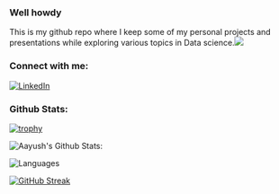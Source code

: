 ### Well howdy

This is my github repo where I keep some of my personal projects and presentations while exploring various topics in Data science.![](https://komarev.com/ghpvc/?username=JeffMacaluso)

### Connect with me:
<a href="https://www.linkedin.com/in/macalusojeff/" target="_blank"><img src="https://img.shields.io/badge/LinkedIn-0077B5?style=for-the-badge&logo=linkedin&logoColor=white" alt="LinkedIn"></a>

### Github Stats: 
[![trophy](https://github-profile-trophy.vercel.app/?username=JeffMacaluso&theme=radical&column=6&row=1&margin-w=15)](https://github.com/ryo-ma/github-profile-trophy)

![Aayush's Github Stats:](https://github-readme-stats.vercel.app/api?username=JeffMacaluso&show_icons=true&theme=radical)

![Languages](https://github-readme-stats.vercel.app/api/top-langs/?username=JeffMacaluso&theme=radical)

[![GitHub Streak](https://github-readme-streak-stats.herokuapp.com/?user=JeffMacaluso&theme=radical&date_format=M%20j%5B%2C%20Y%5D)](https://git.io/streak-stats)

              
<!--
**JeffMacaluso/JeffMacaluso** is a ✨ _special_ ✨ repository because its `README.md` (this file) appears on your GitHub profile.

Here are some ideas to get you started:

- 🔭 I’m currently working on ...
- 🌱 I’m currently learning ...
- 👯 I’m looking to collaborate on ...
- 🤔 I’m looking for help with ...
- 💬 Ask me about ...
- 📫 How to reach me: ...
- 😄 Pronouns: ...
- ⚡ Fun fact: ...
-->
